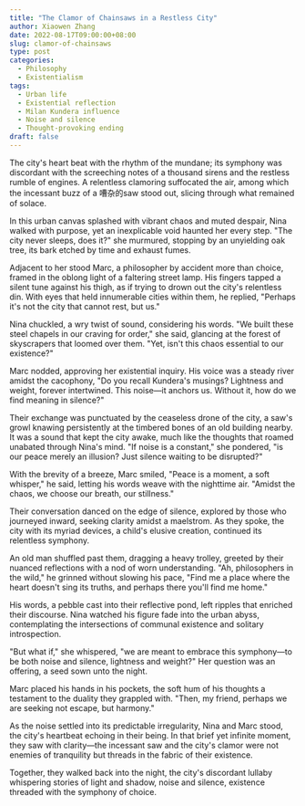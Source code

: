 ```yaml
---
title: "The Clamor of Chainsaws in a Restless City"
author: Xiaowen Zhang
date: 2022-08-17T09:00:00+08:00
slug: clamor-of-chainsaws
type: post
categories:
  - Philosophy
  - Existentialism
tags:
  - Urban life
  - Existential reflection
  - Milan Kundera influence
  - Noise and silence
  - Thought-provoking ending
draft: false
---
```


The city's heart beat with the rhythm of the mundane; its symphony was discordant with the screeching notes of a thousand sirens and the restless rumble of engines. A relentless clamoring suffocated the air, among which the incessant buzz of a 嘈杂的saw stood out, slicing through what remained of solace.

In this urban canvas splashed with vibrant chaos and muted despair, Nina walked with purpose, yet an inexplicable void haunted her every step. "The city never sleeps, does it?" she murmured, stopping by an unyielding oak tree, its bark etched by time and exhaust fumes.

Adjacent to her stood Marc, a philosopher by accident more than choice, framed in the oblong light of a faltering street lamp. His fingers tapped a silent tune against his thigh, as if trying to drown out the city's relentless din. With eyes that held innumerable cities within them, he replied, "Perhaps it's not the city that cannot rest, but us."

Nina chuckled, a wry twist of sound, considering his words. "We built these steel chapels in our craving for order," she said, glancing at the forest of skyscrapers that loomed over them. "Yet, isn't this chaos essential to our existence?"

Marc nodded, approving her existential inquiry. His voice was a steady river amidst the cacophony, "Do you recall Kundera's musings? Lightness and weight, forever intertwined. This noise—it anchors us. Without it, how do we find meaning in silence?"

Their exchange was punctuated by the ceaseless drone of the city, a saw's growl knawing persistently at the timbered bones of an old building nearby. It was a sound that kept the city awake, much like the thoughts that roamed unabated through Nina's mind. "If noise is a constant," she pondered, "is our peace merely an illusion? Just silence waiting to be disrupted?"

With the brevity of a breeze, Marc smiled, "Peace is a moment, a soft whisper," he said, letting his words weave with the nighttime air. "Amidst the chaos, we choose our breath, our stillness."

Their conversation danced on the edge of silence, explored by those who journeyed inward, seeking clarity amidst a maelstrom. As they spoke, the city with its myriad devices, a child's elusive creation, continued its relentless symphony.

An old man shuffled past them, dragging a heavy trolley, greeted by their nuanced reflections with a nod of worn understanding. "Ah, philosophers in the wild," he grinned without slowing his pace, "Find me a place where the heart doesn't sing its truths, and perhaps there you'll find me home."

His words, a pebble cast into their reflective pond, left ripples that enriched their discourse. Nina watched his figure fade into the urban abyss, contemplating the intersections of communal existence and solitary introspection.

"But what if," she whispered, "we are meant to embrace this symphony—to be both noise and silence, lightness and weight?" Her question was an offering, a seed sown unto the night.

Marc placed his hands in his pockets, the soft hum of his thoughts a testament to the duality they grappled with. "Then, my friend, perhaps we are seeking not escape, but harmony."

As the noise settled into its predictable irregularity, Nina and Marc stood, the city's heartbeat echoing in their being. In that brief yet infinite moment, they saw with clarity—the incessant saw and the city's clamor were not enemies of tranquility but threads in the fabric of their existence.

Together, they walked back into the night, the city's discordant lullaby whispering stories of light and shadow, noise and silence, existence threaded with the symphony of choice.